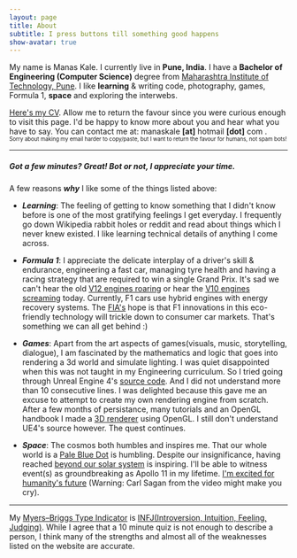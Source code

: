 ```yaml
---
layout: page
title: About
subtitle: I press buttons till something good happens 
show-avatar: true
---
```



My name is Manas Kale. I currently live in **Pune, India**. I have a **Bachelor of Engineering (Computer Science)** degree from [Maharashtra Institute of Technology, Pune](http://www.mitpune.com/). I like **learning** & writing code, photography, games, Formula 1, **space** and exploring the interwebs. 

<!-- TODO update CV -->
[Here's my CV](/3drenderer.md). Allow me to return the favour since you were curious enough to visit this page. I'd be happy to know more about you and hear what you have to say. You can contact me at: manaskale **[at]** hotmail **[dot]** com .<br>
<sub><sup>Sorry about making my email harder to copy/paste, but I want to return the favour for humans, not spam bots! </sup></sub>

---
##### Got a few minutes? Great! Bot or not, I appreciate your time.
A few reasons ***why*** I like some of the things listed above:
* ***Learning***:  The feeling of getting to know something that I didn't know before is one of the most gratifying feelings I get everyday. I frequently go down Wikipedia rabbit holes or reddit and read about things which I never knew existed. I like learning technical details of anything I come across.

* ***Formula 1***: I appreciate the delicate interplay of a driver's skill & endurance, engineering a fast car, managing tyre health and having a racing strategy that are required to win a single Grand Prix. It's sad we can't hear the old [V12 engines roaring](https://www.youtube.com/watch?v=kNjDwoEnXqE)  or hear the [V10 engines screaming](https://www.youtube.com/watch?v=ywPoevd1t2g) today. Currently, F1 cars use hybrid engines with energy recovery systems. The [FIA's](https://en.wikipedia.org/wiki/F%C3%A9d%C3%A9ration_Internationale_de_l'Automobile) hope is that F1 innovations in this eco-friendly technology will trickle down to consumer car markets. That's something we can all get behind :)

<!-- TODO blog post about engine -->
* ***Games***: Apart from the art aspects of games(visuals, music, storytelling, dialogue), I am fascinated by the mathematics and logic that goes into rendering a 3d world and simulate lighting. I was quiet disappointed when this was not taught in my Engineering curriculum. So I tried going through Unreal Engine 4's [source code](https://github.com/EpicGames/UnrealEngine). And I did not understand more than 10 consecutive lines. I was delighted because this gave me an excuse to attempt to create my own rendering engine from scratch. After a few months of persistance, many tutorials and an OpenGL handbook I made a [3D renderer](3drenderer.md) using OpenGL. I still don't understand UE4's source however. The quest continues.

* ***Space***: The cosmos both humbles and inspires me. That our whole world is a [Pale Blue Dot](https://en.wikipedia.org/wiki/Pale_Blue_Dot) is humbling. Despite our insignificance, having reached [beyond our solar system](https://en.wikipedia.org/wiki/Voyager_1) is inspiring. I'll be able to witness event(s) as groundbreaking as Apollo 11 in my lifetime. [I'm excited for humanity's future](https://www.youtube.com/watch?v=8Xtly-dpBeA&list=PLF17F07CFC3208E29&index=8) (Warning: Carl Sagan from the video might make you cry).  

---

My [Myers–Briggs Type Indicator](https://en.wikipedia.org/wiki/Myers%E2%80%93Briggs_Type_Indicator) is [INFJ(Introversion, Intuition, Feeling, Judging)](https://www.16personalities.com/infj-strengths-and-weaknesses). While I agree that a 10 minute quiz is not enough to describe a person, I think many of the strengths and almost all of the weaknesses listed on the website are accurate.
